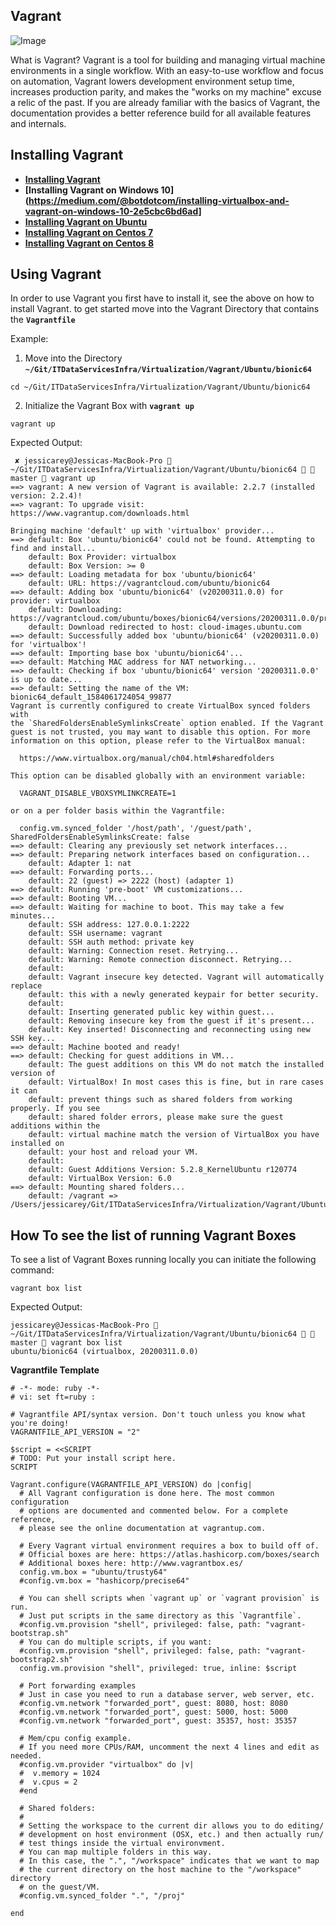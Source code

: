 ## Vagrant
![Image](https://miro.medium.com/max/902/1*IRkiOHO3keB9x-GNLYSQRg.png)

What is Vagrant? 
Vagrant is a tool for building and managing virtual machine environments in a single workflow. 
With an easy-to-use workflow and focus on automation, Vagrant lowers development environment setup time, increases production parity, and makes the "works on my machine" excuse a relic of the past.
If you are already familiar with the basics of Vagrant, the documentation provides a better reference build for all available features and internals.

## Installing Vagrant

- **[Installing Vagrant](https://www.vagrantup.com/intro/getting-started/install.html)**
- **[Installing Vagrant on Windows 10](https://medium.com/@botdotcom/installing-virtualbox-and-vagrant-on-windows-10-2e5cbc6bd6ad]**
- **[Installing Vagrant on Ubuntu](https://linuxize.com/post/how-to-install-vagrant-on-ubuntu-18-04/)**
- **[Installing Vagrant on Centos 7](https://phoenixnap.com/kb/how-to-install-vagrant-on-centos-7)**
- **[Installing Vagrant on Centos 8](https://linuxize.com/post/how-to-install-vagrant-on-centos-8/)**

## Using Vagrant
In order to use Vagrant you first have to install it, see the above on how to install Vagrant.
to get started move into the Vagrant Directory that contains the **`Vagrantfile`**

Example:
1. Move into the Directory **`~/Git/ITDataServicesInfra/Virtualization/Vagrant/Ubuntu/bionic64`**
```
cd ~/Git/ITDataServicesInfra/Virtualization/Vagrant/Ubuntu/bionic64
```

2. Initialize the Vagrant Box with **`vagrant up`**
```
vagrant up
```

Expected Output:
```
 ✘ jessicarey@Jessicas-MacBook-Pro  ~/Git/ITDataServicesInfra/Virtualization/Vagrant/Ubuntu/bionic64   master  vagrant up
==> vagrant: A new version of Vagrant is available: 2.2.7 (installed version: 2.2.4)!
==> vagrant: To upgrade visit: https://www.vagrantup.com/downloads.html

Bringing machine 'default' up with 'virtualbox' provider...
==> default: Box 'ubuntu/bionic64' could not be found. Attempting to find and install...
    default: Box Provider: virtualbox
    default: Box Version: >= 0
==> default: Loading metadata for box 'ubuntu/bionic64'
    default: URL: https://vagrantcloud.com/ubuntu/bionic64
==> default: Adding box 'ubuntu/bionic64' (v20200311.0.0) for provider: virtualbox
    default: Downloading: https://vagrantcloud.com/ubuntu/boxes/bionic64/versions/20200311.0.0/providers/virtualbox.box
    default: Download redirected to host: cloud-images.ubuntu.com
==> default: Successfully added box 'ubuntu/bionic64' (v20200311.0.0) for 'virtualbox'!
==> default: Importing base box 'ubuntu/bionic64'...
==> default: Matching MAC address for NAT networking...
==> default: Checking if box 'ubuntu/bionic64' version '20200311.0.0' is up to date...
==> default: Setting the name of the VM: bionic64_default_1584061724054_99877
Vagrant is currently configured to create VirtualBox synced folders with
the `SharedFoldersEnableSymlinksCreate` option enabled. If the Vagrant
guest is not trusted, you may want to disable this option. For more
information on this option, please refer to the VirtualBox manual:

  https://www.virtualbox.org/manual/ch04.html#sharedfolders

This option can be disabled globally with an environment variable:

  VAGRANT_DISABLE_VBOXSYMLINKCREATE=1

or on a per folder basis within the Vagrantfile:

  config.vm.synced_folder '/host/path', '/guest/path', SharedFoldersEnableSymlinksCreate: false
==> default: Clearing any previously set network interfaces...
==> default: Preparing network interfaces based on configuration...
    default: Adapter 1: nat
==> default: Forwarding ports...
    default: 22 (guest) => 2222 (host) (adapter 1)
==> default: Running 'pre-boot' VM customizations...
==> default: Booting VM...
==> default: Waiting for machine to boot. This may take a few minutes...
    default: SSH address: 127.0.0.1:2222
    default: SSH username: vagrant
    default: SSH auth method: private key
    default: Warning: Connection reset. Retrying...
    default: Warning: Remote connection disconnect. Retrying...
    default:
    default: Vagrant insecure key detected. Vagrant will automatically replace
    default: this with a newly generated keypair for better security.
    default:
    default: Inserting generated public key within guest...
    default: Removing insecure key from the guest if it's present...
    default: Key inserted! Disconnecting and reconnecting using new SSH key...
==> default: Machine booted and ready!
==> default: Checking for guest additions in VM...
    default: The guest additions on this VM do not match the installed version of
    default: VirtualBox! In most cases this is fine, but in rare cases it can
    default: prevent things such as shared folders from working properly. If you see
    default: shared folder errors, please make sure the guest additions within the
    default: virtual machine match the version of VirtualBox you have installed on
    default: your host and reload your VM.
    default:
    default: Guest Additions Version: 5.2.8_KernelUbuntu r120774
    default: VirtualBox Version: 6.0
==> default: Mounting shared folders...
    default: /vagrant => /Users/jessicarey/Git/ITDataServicesInfra/Virtualization/Vagrant/Ubuntu/bionic64
```

## How To see the list of running Vagrant Boxes
To see a list of Vagrant Boxes running locally you can initiate the following command:
```
vagrant box list
```

Expected Output:
```
jessicarey@Jessicas-MacBook-Pro  ~/Git/ITDataServicesInfra/Virtualization/Vagrant/Ubuntu/bionic64   master  vagrant box list
ubuntu/bionic64 (virtualbox, 20200311.0.0)
```

**Vagrantfile Template**

```
# -*- mode: ruby -*-
# vi: set ft=ruby :

# Vagrantfile API/syntax version. Don't touch unless you know what you're doing!
VAGRANTFILE_API_VERSION = "2"

$script = <<SCRIPT
# TODO: Put your install script here.
SCRIPT

Vagrant.configure(VAGRANTFILE_API_VERSION) do |config|
  # All Vagrant configuration is done here. The most common configuration
  # options are documented and commented below. For a complete reference,
  # please see the online documentation at vagrantup.com.

  # Every Vagrant virtual environment requires a box to build off of.
  # Official boxes are here: https://atlas.hashicorp.com/boxes/search
  # Additional boxes here: http://www.vagrantbox.es/
  config.vm.box = "ubuntu/trusty64"
  #config.vm.box = "hashicorp/precise64"

  # You can shell scripts when `vagrant up` or `vagrant provision` is run.
  # Just put scripts in the same directory as this `Vagrantfile`.
  #config.vm.provision "shell", privileged: false, path: "vagrant-bootstrap.sh"
  # You can do multiple scripts, if you want:
  #config.vm.provision "shell", privileged: false, path: "vagrant-bootstrap2.sh"
  config.vm.provision "shell", privileged: true, inline: $script

  # Port forwarding examples
  # Just in case you need to run a database server, web server, etc.
  #config.vm.network "forwarded_port", guest: 8080, host: 8080
  #config.vm.network "forwarded_port", guest: 5000, host: 5000
  #config.vm.network "forwarded_port", guest: 35357, host: 35357

  # Mem/cpu config example.
  # If you need more CPUs/RAM, uncomment the next 4 lines and edit as needed.
  #config.vm.provider "virtualbox" do |v|
  #  v.memory = 1024
  #  v.cpus = 2
  #end

  # Shared folders:
  #
  # Setting the workspace to the current dir allows you to do editing/
  # development on host environment (OSX, etc.) and then actually run/
  # test things inside the virtual environvment.
  # You can map multiple folders in this way.
  # In this case, the ".", "/workspace" indicates that we want to map
  # the current directory on the host machine to the "/workspace" directory
  # on the guest/VM.
  #config.vm.synced_folder ".", "/proj"

end
```
